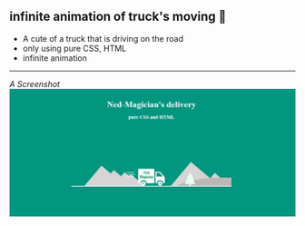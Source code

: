 ## infinite animation of truck's moving :truck:
- A cute of a truck that is driving on the road 
- only using pure CSS, HTML 
- infinite animation
---
_A Screenshot_
![Cute-truck](https://github.com/Ned-Magician/cute-truk-animation/blob/main/truck's%20moving/1.JPG)
